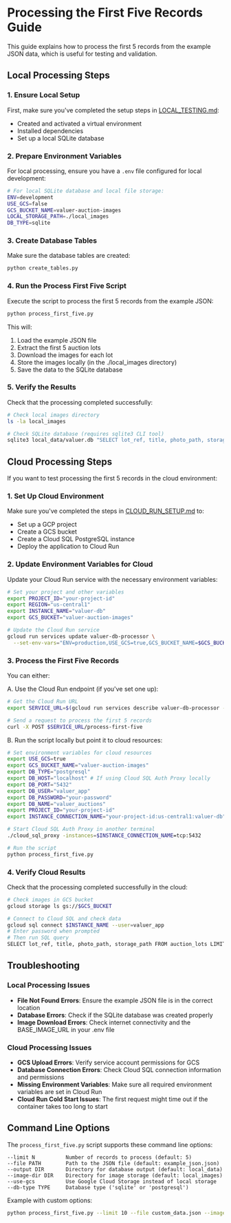 # Processing the First Five Records Guide

This guide explains how to process the first 5 records from the example JSON data, which is useful for testing and validation.

## Local Processing Steps

### 1. Ensure Local Setup

First, make sure you've completed the setup steps in [LOCAL_TESTING.md](LOCAL_TESTING.md):
- Created and activated a virtual environment
- Installed dependencies
- Set up a local SQLite database

### 2. Prepare Environment Variables

For local processing, ensure you have a `.env` file configured for local development:

```bash
# For local SQLite database and local file storage:
ENV=development
USE_GCS=false
GCS_BUCKET_NAME=valuer-auction-images
LOCAL_STORAGE_PATH=./local_images
DB_TYPE=sqlite
```

### 3. Create Database Tables

Make sure the database tables are created:

```bash
python create_tables.py
```

### 4. Run the Process First Five Script

Execute the script to process the first 5 records from the example JSON:

```bash
python process_first_five.py
```

This will:
1. Load the example JSON file
2. Extract the first 5 auction lots
3. Download the images for each lot
4. Store the images locally (in the ./local_images directory)
5. Save the data to the SQLite database

### 5. Verify the Results

Check that the processing completed successfully:

```bash
# Check local images directory
ls -la local_images

# Check SQLite database (requires sqlite3 CLI tool)
sqlite3 local_data/valuer.db "SELECT lot_ref, title, photo_path, storage_path FROM auction_lots LIMIT 5;"
```

## Cloud Processing Steps

If you want to test processing the first 5 records in the cloud environment:

### 1. Set Up Cloud Environment

Make sure you've completed the steps in [CLOUD_RUN_SETUP.md](CLOUD_RUN_SETUP.md) to:
- Set up a GCP project
- Create a GCS bucket
- Create a Cloud SQL PostgreSQL instance
- Deploy the application to Cloud Run

### 2. Update Environment Variables for Cloud

Update your Cloud Run service with the necessary environment variables:

```bash
# Set your project and other variables
export PROJECT_ID="your-project-id"
export REGION="us-central1"
export INSTANCE_NAME="valuer-db"
export GCS_BUCKET="valuer-auction-images"

# Update the Cloud Run service
gcloud run services update valuer-db-processor \
  --set-env-vars="ENV=production,USE_GCS=true,GCS_BUCKET_NAME=$GCS_BUCKET,DB_TYPE=postgresql,DB_HOST=/cloudsql/$PROJECT_ID:$REGION:$INSTANCE_NAME,DB_USER=valuer_app,DB_NAME=valuer_auctions,PROJECT_ID=$PROJECT_ID,INSTANCE_CONNECTION_NAME=$PROJECT_ID:$REGION:$INSTANCE_NAME"
```

### 3. Process the First Five Records

You can either:

A. Use the Cloud Run endpoint (if you've set one up):
```bash
# Get the Cloud Run URL
export SERVICE_URL=$(gcloud run services describe valuer-db-processor --format='value(status.url)')

# Send a request to process the first 5 records
curl -X POST $SERVICE_URL/process-first-five
```

B. Run the script locally but point it to cloud resources:
```bash
# Set environment variables for cloud resources
export USE_GCS=true
export GCS_BUCKET_NAME="valuer-auction-images"
export DB_TYPE="postgresql"
export DB_HOST="localhost" # If using Cloud SQL Auth Proxy locally
export DB_PORT="5432"
export DB_USER="valuer_app"
export DB_PASSWORD="your-password"
export DB_NAME="valuer_auctions"
export PROJECT_ID="your-project-id"
export INSTANCE_CONNECTION_NAME="your-project-id:us-central1:valuer-db"

# Start Cloud SQL Auth Proxy in another terminal
./cloud_sql_proxy -instances=$INSTANCE_CONNECTION_NAME=tcp:5432

# Run the script
python process_first_five.py
```

### 4. Verify Cloud Results

Check that the processing completed successfully in the cloud:

```bash
# Check images in GCS bucket
gcloud storage ls gs://$GCS_BUCKET

# Connect to Cloud SQL and check data
gcloud sql connect $INSTANCE_NAME --user=valuer_app
# Enter password when prompted
# Then run SQL query
SELECT lot_ref, title, photo_path, storage_path FROM auction_lots LIMIT 5;
```

## Troubleshooting

### Local Processing Issues

- **File Not Found Errors**: Ensure the example JSON file is in the correct location
- **Database Errors**: Check if the SQLite database was created properly
- **Image Download Errors**: Check internet connectivity and the BASE_IMAGE_URL in your .env file

### Cloud Processing Issues

- **GCS Upload Errors**: Verify service account permissions for GCS
- **Database Connection Errors**: Check Cloud SQL connection information and permissions
- **Missing Environment Variables**: Make sure all required environment variables are set in Cloud Run
- **Cloud Run Cold Start Issues**: The first request might time out if the container takes too long to start

## Command Line Options

The `process_first_five.py` script supports these command line options:

```
--limit N          Number of records to process (default: 5)
--file PATH        Path to the JSON file (default: example_json.json)
--output DIR       Directory for database output (default: local_data)
--image-dir DIR    Directory for image storage (default: local_images)
--use-gcs          Use Google Cloud Storage instead of local storage
--db-type TYPE     Database type ('sqlite' or 'postgresql')
```

Example with custom options:
```bash
python process_first_five.py --limit 10 --file custom_data.json --image-dir ./images
```